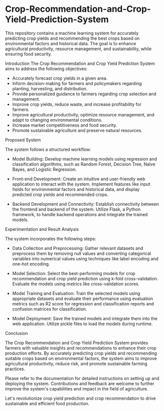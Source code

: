 # Crop-Recommendation-and-Crop-Yield-Prediction-System

This repository contains a machine learning system for accurately predicting crop yields and recommending the best crops based on environmental factors and historical data. The goal is to enhance agricultural productivity, resource management, and sustainability, while ensuring food security.

Introduction
The Crop Recommendation and Crop Yield Prediction System aims to address the following objectives:

- Accurately forecast crop yields in a given area.
- Inform decision-making for farmers and policymakers regarding planting, harvesting, and distribution.
- Provide personalized guidance to farmers regarding crop selection and management.
- Improve crop yields, reduce waste, and increase profitability for farmers.
- Improve agricultural productivity, optimize resource management, and adapt to changing environmental conditions.
- Increase market competitiveness and food security.
- Promote sustainable agriculture and preserve natural resources.


Proposed System


The system follows a structured workflow:

- Model Building: Develop machine learning models using regression and classification algorithms, such as Random Forest, Decision Tree, Naïve Bayes, and Logistic Regression.

- Front-end Development: Create an intuitive and user-friendly web application to interact with the system. Implement features like input fields for environmental factors and historical data, and display predicted crop yields and recommended crops.

- Backend Development and Connectivity: Establish connectivity between the frontend and backend of the system. Utilize Flask, a Python framework, to handle backend operations and integrate the trained models.



Experimentation and Result Analysis

The system incorporates the following steps:

- Data Collection and Preprocessing: Gather relevant datasets and preprocess them by removing null values and converting categorical variables into numerical values using techniques like label encoding and one-hot encoding.

- Model Selection: Select the best-performing models for crop recommendation and crop yield prediction using k-fold cross-validation. Evaluate the models using metrics like cross-validation scores.

- Model Training and Evaluation: Train the selected models using appropriate datasets and evaluate their performance using evaluation metrics such as R2 score for regression and classification reports and confusion matrices for classification.

- Model Deployment: Save the trained models and integrate them into the web application. Utilize pickle files to load the models during runtime.


Conclusion

The Crop Recommendation and Crop Yield Prediction System provides farmers with valuable insights and recommendations to enhance their crop production efforts. By accurately predicting crop yields and recommending suitable crops based on environmental factors, the system aims to improve agricultural productivity, reduce risk, and promote sustainable farming practices.

Please refer to the documentation for detailed instructions on setting up and deploying the system. Contributions and feedback are welcome to further improve the system's capabilities and impact in the field of agriculture.

Let's revolutionize crop yield prediction and crop recommendation to drive sustainable and efficient food production.
